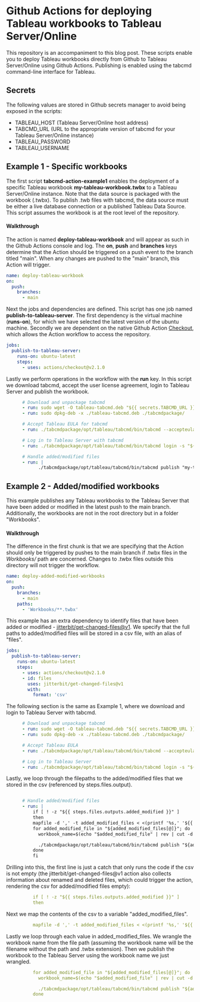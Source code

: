 # Github Actions for deploying Tableau workbooks to Tableau Server/Online

This repository is an accompaniment to this blog post. These scripts enable you to deploy Tableau workbooks directly from Github to Tableau Server/Online using Github Actions. 
Publishing is enabled using the tabcmd command-line interface for Tableau. 

## Secrets

The following values are stored in Github secrets manager to avoid being exposed in the scripts:
- TABLEAU_HOST (Tableau Server/Online host address)
- TABCMD_URL (URL to the appropriate version of tabcmd for your Tableau Server/Online instance)
- TABLEAU_PASSWORD
- TABLEAU_USERNAME


## Example 1 - Specific workbooks

The first script <b>tabcmd-action-example1</b> enables the deployment of a specific Tableau workbook <b>my-tableau-workbook.twbx</b> to a Tableau Server/Online instance. Note that the data source is packaged with the workbook (.twbx). To publish .twb files with tabcmd, the data source must be either a live database connection or a published Tableau Data Source. This script assumes the workbook is at the root level of the repository.

#### Walkthrough
The action is named <b>deploy-tableau-workbook</b> and will appear as such in the Github Actions console and log. The <b>on</b>, <b>push</b> and <b>branches</b> keys determine that the Action should be triggered on a push event to the branch titled "main". When any changes are pushed to the "main" branch, this Action will trigger.

```yaml
name: deploy-tableau-workbook
on:
  push:
    branches:
      - main
```

Next the jobs and dependencies are defined. This script has one job named <b>publish-to-tableau-server</b>. The first dependency is the virtual machine (<b>runs-on</b>), for which we have selected the latest version of the ubuntu machine. Secondly we are dependent on the native Github Action [Checkout](https://github.com/actions/checkout), which allows the Action workflow to access the repository.

```yaml
jobs:
  publish-to-tableau-server:
    runs-on: ubuntu-latest
    steps:
      - uses: actions/checkout@v2.1.0

```

Lastly we perform operations in the workflow with the <b>run</b> key. In this script we download tabcmd, accept the user license agreement, login to Tableau Server and publish the workbook.

```yaml
      # Download and unpackage tabcmd
      - run: sudo wget -O tableau-tabcmd.deb "${{ secrets.TABCMD_URL }}"
      - run: sudo dpkg-deb -x ./tableau-tabcmd.deb ./tabcmdpackage/

      # Accept Tableau EULA for tabcmd
      - run: ./tabcmdpackage/opt/tableau/tabcmd/bin/tabcmd --accepteula

      # Log in to Tableau Server with tabcmd
      - run: ./tabcmdpackage/opt/tableau/tabcmd/bin/tabcmd login -s "${{ secrets.TABLEAU_HOST }}" -u "${{ secrets.TABLEAU_USERNAME }}" -p "${{ secrets.TABLEAU_PASSWORD }}"

      # Handle added/modified files
      - run: |
            ./tabcmdpackage/opt/tableau/tabcmd/bin/tabcmd publish "my-tableau-workbook.twbx" -n "My Tableau Workbook" --project "Github Actions Testing" --overwrite         
```



## Example 2 - Added/modified workbooks

This example publishes any Tableau workbooks to the Tableau Server that have been added or modified in the latest push to the main branch. Additionally, the workbooks are not in the root directory but in a folder "Workbooks".

#### Walkthrough
The difference in the first chunk is that we are specifying that the Action should only be triggered by pushes to the main branch if .twbx files in the _Workbooks/_ path are concerned. Changes to .twbx files outside this directory will not trigger the workflow.

```yaml
name: deploy-added-modified-workbooks
on:
  push:
    branches:
      - main
    paths:
      - 'Workbooks/**.twbx'
```

This example has an extra dependency to identify files that have been added or modified - [jitterbit/get-changed-files@v1](https://github.com/jitterbit/get-changed-files). We specify that the full paths to added/modified files will be stored in a csv file, with an alias of "files".

```yaml
jobs:
  publish-to-tableau-server:
    runs-on: ubuntu-latest
    steps:
      - uses: actions/checkout@v2.1.0
      - id: files
        uses: jitterbit/get-changed-files@v1
        with:
          format: 'csv'
```


The following section is the same as Example 1, where we download and login to Tableau Server with tabcmd.

```yaml
      # Download and unpackage tabcmd
      - run: sudo wget -O tableau-tabcmd.deb "${{ secrets.TABCMD_URL }}"
      - run: sudo dpkg-deb -x ./tableau-tabcmd.deb ./tabcmdpackage/

      # Accept Tableau EULA
      - run: ./tabcmdpackage/opt/tableau/tabcmd/bin/tabcmd --accepteula

      # Log in to Tableau Server
      - run: ./tabcmdpackage/opt/tableau/tabcmd/bin/tabcmd login -s "${{ secrets.TABLEAU_HOST }}" -u "${{ secrets.TABLEAU_USERNAME }}" -p "${{ secrets.TABLEAU_PASSWORD }}"
```

Lastly, we loop through the filepaths to the added/modified files that we stored in the csv (referenced by steps.files.output).

```yaml

      # Handle added/modified files
      - run: |
          if [ ! -z "${{ steps.files.outputs.added_modified }}" ]
          then
          mapfile -d ',' -t added_modified_files < <(printf '%s,' '${{ steps.files.outputs.added_modified }}')
          for added_modified_file in "${added_modified_files[@]}"; do
            workbook_name=$(echo "$added_modified_file" | rev | cut -d "/" -f 1 | rev)

            ./tabcmdpackage/opt/tableau/tabcmd/bin/tabcmd publish "${added_modified_file}" -n "$workbook_name" --project "My Project" --overwrite
          done
          fi
```


Drilling into this, the first line is just a catch that only runs the code if the csv is not empty (the jitterbit/get-changed-files@v1 action also collects information about renamed and deleted files, which could trigger the action, rendering the csv for added/modified files empty):

```yaml
          if [ ! -z "${{ steps.files.outputs.added_modified }}" ]
          then
```

Next we map the contents of the csv to a variable "added_modified_files".
```yaml
          mapfile -d ',' -t added_modified_files < <(printf '%s,' '${{ steps.files.outputs.added_modified }}')
```

Lastly we loop through each value in added_modified_files. We wrangle the workbook name from the file path (assuming the workbook name will be the filename without the path and .twbx extension). Then we publish the workbook to the Tableau Server using the workbook name we just wrangled.

```yaml
          for added_modified_file in "${added_modified_files[@]}"; do
            workbook_name=$(echo "$added_modified_file" | rev | cut -d "/" -f 1 | rev)

            ./tabcmdpackage/opt/tableau/tabcmd/bin/tabcmd publish "${added_modified_file}" -n "$workbook_name" --project "My Project" --overwrite
          done
```
